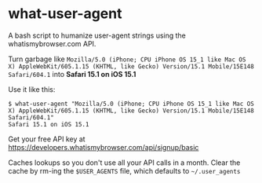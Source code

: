 # what-user-agent
A bash script to humanize user-agent strings using the whatismybrowser.com API. 

Turn garbage like `Mozilla/5.0 (iPhone; CPU iPhone OS 15_1 like Mac OS X) AppleWebKit/605.1.15 (KHTML, like Gecko) Version/15.1 Mobile/15E148 Safari/604.1` into **Safari 15.1 on iOS 15.1**


Use it like this:
```
$ what-user-agent "Mozilla/5.0 (iPhone; CPU iPhone OS 15_1 like Mac OS X) AppleWebKit/605.1.15 (KHTML, like Gecko) Version/15.1 Mobile/15E148 Safari/604.1"
Safari 15.1 on iOS 15.1
```

Get your free API key at https://developers.whatismybrowser.com/api/signup/basic

Caches lookups so you don't use all your API calls in a month. Clear the cache by rm-ing the `$USER_AGENTS` file, which defaults to `~/.user_agents`
